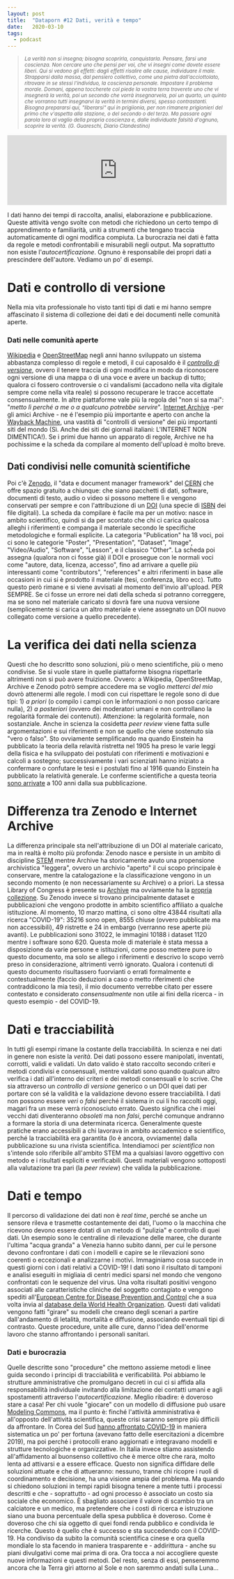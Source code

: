 ```yaml
---
layout: post
title:  "Dataporn #12 Dati, verità e tempo"
date:   2020-03-10
tags:
  - podcast
---
```


> <small>*La verità non si insegna; bisogna scoprirla, conquistarla. Pensare, farsi una coscienza. Non cercare uno che pensi per voi, che vi insegni come dovete essere liberi. Qui si vedono gli effetti: dagli effetti risalire alle cause, individuare il male. Strapparsi dalla massa, dal pensiero collettivo, come una pietra dall'acciottolato, ritrovare in se stessi l'individuo, la coscienza personale. Impostare il problema morale. Domani, appena toccherete col piede la vostra terra troverete uno che vi insegnerà la verità, poi un secondo che vorrà insegnarvela, poi un quarto, un quinto che vorranno tutti insegnarvi la verità in termini diversi, spesso contrastanti. Bisogna prepararsi qui, "liberarsi" qui in prigiionia, per non rimanere prigionieri del primo che v'aspetta alla stazione, o del secondo o del terzo. Ma passare ogni parola loro al vaglio della propria coscienza e, dalle individuate falsità d'ognuno, scoprire la verità. (G. Guareschi, Diario Clandestino)*</small>

<iframe src="https://anchor.fm/dataporn/embed/episodes/Dati--verit-e-tempo-ebdmr2" height="160px" width="100%" frameborder="0" scrolling="no"></iframe>

I dati hanno dei tempi di raccolta, analisi, elaborazione e pubblicazione. Queste attività vengo svolte con metodi che richiedono un certo tempo di apprendimento e familiarità, uniti a strumenti che tengano traccia automaticamente di ogni modifica compiuta. La burocrazia nei dati è fatta da regole e metodi confrontabili e misurabili negli output. Ma soprattutto non esiste l'*autocertificazione*. Ognuno è responsabile dei propri dati a prescindere dell'autore. Vediamo un po' di esempi.

# Dati e controllo di versione
Nella mia vita professionale ho visto tanti tipi di dati e mi hanno sempre affascinato il sistema di collezione dei dati e dei documenti nelle comunità aperte.

### Dati nelle comunità aperte
[Wikipedia](https://it.wikipedia.org/wiki/Wikipedia:Raccomandazioni_e_linee_guida) e [OpenStreetMap](https://wiki.openstreetmap.org/wiki/Main_Page)  negli anni hanno sviluppato un sistema abbastanza complesso di regole e metodi, il cui caposaldo è il [*controllo di versione*](https://it.wikipedia.org/wiki/Controllo_versione), ovvero il tenere traccia di ogni modifica in modo da riconoscere ogni versione di una mappa o di una voce e avere un backup di tutto; qualora ci fossero controversie o ci vandalismi (accadono nella vita digitale sempre come nella vita reale) si possono recuperare le tracce accettate consensualmente. In altre piattaforme vale più la regola del "non si sa mai": "*metto lì perché a me o a qualcuno potrebbe servire*". [Internet Archive](https://archive.org/) -per gli amici Archive - ne é l'esempio più importante e aperto con anche la [Wayback Machine](https://archive.org/web/), una vastità di "controlli di versione" dei più importanti siti del mondo (Sì. Anche dei siti dei giornali italiani: L'INTERNET NON DIMENTICA!). Se i primi due hanno un apparato di regole, Archive ne ha pochissime e la scheda da compilare al momento dell'upload è molto breve.

## Dati condivisi nelle comunità scientifiche
Poi c'è [Zenodo](https://zenodo.org/), il "data e document manager framework" del [CERN](http://home.cern/) che offre spazio gratuito a chiunque: che siano pacchetti di dati, software, documenti di testo, audio o video si possono mettere lì e vengono conservati per sempre e con l'attribuzione di un [DOI](https://www.doi.org/hb.html) (una specie di [ISBN](https://it.wikipedia.org/wiki/ISBN) dei file digitali). La scheda da compilare è facile ma per un motivo: nasce in ambito scientifico, quindi si da per scontato che chi ci carica qualcosa alleghi i riferimenti e companga il materiale secondo le specifiche metodologiche e formali esplicite. La categoria "Publication" ha 18 voci, poi ci sono le categorie "Poster", "Presentation", "Dataset", "Image", "Video/Audio", "Software", "Lesson", e il classico "Other". La scheda poi assegna (qualora non ci fosse già) il DOI e prosegue con le normali voci come "autore, data, licenza, accesso", fino ad arrivare a quelle più interessanti come "contributors", "references" e altri riferimenti in base alle occasioni in cui si è prodotto il materiale (tesi, conferenza, libro ecc). Tutto questo però rimane e si viene avvisati al momento dell'invio all'upload. PER SEMPRE. Se ci fosse un errore nei dati della scheda si potranno correggere, ma se sono nel materiale caricato si dovrà fare una nuova versione (semplicemente si carica un altro materiale e viene assegnato un DOI nuovo collegato come versione a quello precedente).

# La verifica dei dati nella scienza
Questi che ho descritto sono soluzioni, più o meno scientifiche, più o meno condivise. Se si vuole stare in quelle piattaforme bisogna rispettarle altrimenti non si può avere fruizione. Ovvero: a Wikipedia, OpenStreetMap, Archive e Zenodo potrò sempre accedere ma se voglio *metterci del mio* dovrò attenermi alle regole. I modi con cui rispettare le regole sono di due tipi: 1) *a priori* (o compilo i campi con le informazioni o non posso caricare nulla), 2) *a posteriori* (ovvero dei moderatori umani e non controllano la regolarità formale dei contenuti). Attenzione: la regolarità formale, non sostanziale. Anche in scienza la cosidetta *peer review* viene fatta sulle argomentazioni e sui riferimenti e non se quello che viene sostenuto sia "vero o falso". Sto ovviamente semplificando ma quando Einstein ha pubblicato la teoria della relavità ristretta nel 1905 ha preso le varie leggi della fisica e ha sviluppato dei postulati con riferimenti e motivazioni e calcoli a sostegno; successivamente i vari scienziati hanno iniziato a confermare o confutare le tesi e i postulati fino al 1916 quando Einstein ha pubblicato la relatività generale. Le conferme scientifiche a questa teoria [sono arrivate](https://www.space.com/40958-einstein-general-relativity-test-distant-galaxy.html) a 100 anni dalla sua pubblicazione.

# Differenza tra Zenodo e Internet Archive
La differenza principale sta nell'attribuzione di un DOI al materiale caricato, ma in realtà è molto più profonda: Zenodo nasce e persiste in un ambito di discipline [STEM](https://it.wikipedia.org/wiki/STEM#:~:text=L'acronimo%20STEM%2C%20dall',e%20i%20relativi%20corsi%20di%20studio.) mentre Archive ha storicamente avuto una propensione archivistica "leggera", ovvero un archivio "aperto" il cui scopo principale è conservare, mentre la catalogazione e la classificazione vengono in un secondo momento (e non necessariamente su Archive) o a priori. La stessa Library of Congress è presente su [Archive](https://archive.org/details/library_of_congress) ma ovviamente ha la [propria collezione](https://www.loc.gov/collections/). Su Zenodo invece si trovano principalmente dataset e pubblicazioni che vengono prodotte in ambito scientifico affiliato a qualche istituzione. Al momento, 10 marzo mattina, ci sono oltre 43844 risultati alla ricerca "COVID-19": 35216 sono open, 8555 chiuse (ovvero pubblicate ma non accessibili), 49 ristrette e 24 in embargo (verranno rese aperte più avanti). Le pubblicazioni sono 31022, le immagini 10188 i dataset 1120 mentre i software sono 620. Questa mole di materiale è stata messa a disposizione da varie persone e istituzioni, come posso mettere pure io questo documento, ma solo se allego i riferimenti e descrivo lo scopo verrò preso in considerazione, altrimenti verrò ignorato. Qualora i contenuti di questo documento risultassero fuorvianti o errati formalmente e contestualmente (faccio deduzioni a caso o metto riferimenti che contraddicono la mia tesi), il mio documento verrebbe citato per essere contestato e considerato *consensualmente* non utile ai fini della ricerca - in questo esempio - del COVID-19.

# Dati e tracciabilità
In tutti gli esempi rimane la costante della tracciabilità. In scienza e nei dati in genere non esiste la *verità*. Dei dati possono essere manipolati, inventati, corrotti, validi e validati. Un dato valido è stato raccolto secondo criteri e metodi condivisi e consensuali, mentre validati sono quando qualcun altro verifica i dati all'interno dei criteri e dei metodi consensuali e lo scrive. Che sia attraverso un *controllo di versione* generico o un DOI quei dati per portare con sé la validità e la validazione devono essere tracciabilità. I dati non possono essere *veri* o *falsi* perché il sistema in cui li ho raccolti oggi, magari fra un mese verrà riconosciuto errato. Questo significa che i miei vecchi dati diventeranno *obsoleti* ma non *falsi*, perché comunque andranno a formare la storia di una determinata ricerca. Generalmente queste pratiche erano accessibili a chi lavorava in ambito accademico e scientifico, perché la tracciabilità era garantita (lo è ancora, ovviamente) dalla pubblicazione su una rivista scientifica. Intendiamoci per *scientifica* non s'intende solo riferibile all'ambito STEM ma a qualsiasi lavoro oggettivo con metodo e i risultati espliciti e verificabili. Questi materiali vengono sottoposti alla valutazione tra pari (la *peer review*) che valida la pubblicazione.

# Dati e tempo
Il percorso di validazione dei dati non è *real time*, perché se anche un sensore rileva e trasmette costantemente dei dati, l'uomo o la macchina che ricevono devono essere dotati di un metodo di "pulizia" e controllo di quei dati. Un esempio sono le centraline di rilevazione delle maree, che durante l'ultima "acqua granda" a Venezia hanno subito danni, per cui le persone devono confrontare i dati con i modelli e capire se le rilevazioni sono coerenti o eccezionali e analizzarne i motivi. Immaginiamo cosa succede in questi giorni con i dati relativi a COVID-19! I dati sono il risultato di tamponi e analisi eseguiti in migliaia di centri medici sparsi nel mondo che vengono confrontati con le sequenze del virus. Una volta risultati positivi vengono associati alle caratteristiche cliniche del soggetto contagiato e vengono spediti all'[European Centre for Disease Prevention and Control](https://www.ecdc.europa.eu/en/novel-coronavirus-china) che a sua volta invia al [database della World Health Organization](https://www.who.int/emergencies/diseases/novel-coronavirus-2019/global-research-on-novel-coronavirus-2019-ncov). Questi dati validati vengono fatti "girare" su modelli che creano degli scenari a partire dall'andamento di letalità, mortalità e diffusione, associando eventuali tipi di contrasto. Queste procedure, unite alle cure, danno l'idea dell'enorme lavoro che stanno affrontando i personali sanitari.

### Dati e burocrazia
Quelle descritte sono "procedure" che mettono assieme metodi e linee guida secondo i principi di tracciabilità e verificabilità. Poi abbiamo le strutture amministrative che promulgano decreti in cui ci si affida alla responsabilità individuale invitando alla limitazione dei contatti umani e agli spostamenti attraverso l'*autocertificazione*. Meglio ribadire: è doveroso stare a casa! Per chi vuole "giocare" con un modello di diffusione può usare [Modeling Commons](http://modelingcommons.org/browse/one_model/6223#model_tabs_browse_nlw), ma il punto è: finché l'attività amministrativa è all'opposto dell'attività scientifica, queste crisi saranno sempre più difficili da affrontare. In Corea del Sud [hanno affrontato COVID-19](https://asiatimes.com/2020/03/why-are-koreas-covid-19-death-rates-so-low/) in maniera sistematica un po' per fortuna (avevano fatto delle esercitazioni a dicembre 2019), ma poi perché i protocolli erano aggiornati e integravano modelli e strutture tecnologiche e organizzative. In Italia invece stiamo assistendo all'affidamento al buonsenso collettivo che è merce oltre che rara, molto lenta ad attivarsi e a essere efficace. Questo non significa diffidare delle soluzioni attuate e che di attueranno: nessuno, tranne chi ricopre i ruoli di coordinamento e decisione, ha una visione ampia del problema. Ma quando si chiedono soluzioni in tempi rapidi bisogna tenere a mente tutti i processi descritti e che - soprattutto - ad ogni processo è associato un costo sia sociale che economico. È sbagliato associare il valore di scambio tra un calciatore e un medico, ma pretendere che i costi di ricerca e istruzione siano una buona percentuale della spesa pubblica è doveroso. Come è doveroso che chi sia oggetto di quei fondi renda pubblico e condivida le ricerche. Questo è quello che è successo e sta succedendo con il COVID-19. Ha condiviso da subito la comunità scientifica cinese e ora quella mondiale lo sta facendo in maniera trasparente e - addirittura - anche su piani divulgativi come mai prima di ora. Ora tocca a noi accogliere queste nuove informazioni e questi metodi. Del resto, senza di essi, penseremmo ancora che la Terra giri attorno al Sole e non saremmo andati sulla Luna...
